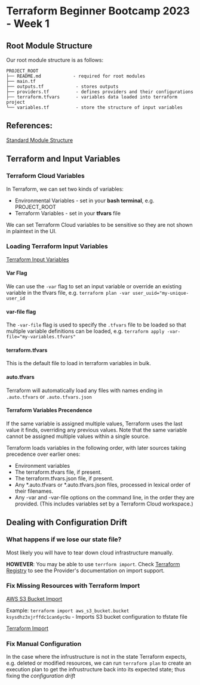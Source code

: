 # Terraform Beginner Bootcamp 2023 - Week 1

## Root Module Structure

Our root module structure is as follows:

```
PROJECT_ROOT
├── README.md            - required for root modules
├── main.tf
├── outputs.tf            - stores outputs
├── providers.tf          - defines providers and their configurations
├── terraform.tfvars      - variables data loaded into terraform project
└── variables.tf          - store the structure of input variables
```

## References:
[Standard Module Structure](https://developer.hashicorp.com/terraform/language/modules/develop/structure)

## Terraform and Input Variables

### Terraform Cloud Variables

In Terraform, we can set two kinds of variables:
- Environmental Variables - set in your **bash terminal**, e.g. PROJECT_ROOT
- Terraform Variables - set in your **tfvars** file

We can set Terraform Cloud variables to be sensitive so they are not shown in plaintext in the UI.

### Loading Terraform Input Variables

[Terraform Input Variables](https://developer.hashicorp.com/terraform/language/values/variables)

#### Var Flag
We can use the `-var` flag to set an input variable or override an existing variable in the tfvars file, e.g. `terraform plan -var user_uuid="my-unique-user_id`

#### var-file flag
The `-var-file` flag is used to specify the `.tfvars` file to be loaded so that multiple variable definitions can be loaded, e.g. `terraform apply -var-file="my-variables.tfvars"`


#### terraform.tfvars

This is the default file to load in terraform variables in bulk.

#### auto.tfvars

Terraform will automatically load any files with names ending in `.auto.tfvars` or `.auto.tfvars.json`

#### Terraform Variables Precendence

 If the same variable is assigned multiple values, Terraform uses the last value it finds, overriding any previous values. Note that the same variable cannot be assigned multiple values within a single source.

Terraform loads variables in the following order, with later sources taking precedence over earlier ones:

- Environment variables
- The terraform.tfvars file, if present.
- The terraform.tfvars.json file, if present.
- Any *.auto.tfvars or *.auto.tfvars.json files, processed in lexical order of their filenames.
- Any -var and -var-file options on the command line, in the order they are provided. (This includes variables set by a Terraform Cloud workspace.)

## Dealing with Configuration Drift

### What happens if we lose our state file?

Most likely you will have to tear down cloud infrastructure manually.

**HOWEVER**:
You may be able to use `terrform import`. Check [Terraform Registry](https://registry.terraform.io/) to see the Provider's documentation on import support.

### Fix Missing Resources with Terraform Import

[AWS S3 Bucket Import](https://registry.terraform.io/providers/hashicorp/aws/latest/docs/resources/s3_bucket#import)

Example:
`terraform import aws_s3_bucket.bucket ksysdhz3xjrffdc1can6yc9u` - Imports S3 bucket configuration to tfstate file


[Terraform Import](https://developer.hashicorp.com/terraform/cli/import)

### Fix Manual Configuration

In the case where the infrustructure is not in the state Terraform expects, e.g. deleted or modified resources, we can run `terraform plan` to create an execution plan to get the infrustructure back into its expected state;
thus fixing the *configuration drift*